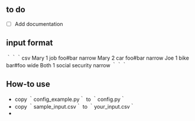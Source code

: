 ## to do

- [ ] Add documentation

## input format

｀｀｀csv
Mary	1	job	foo#bar	narrow
Mary	2	car	foo#bar	narrow
Joe	1	bike	bar#foo	wide
Both	1	social security	narrow
｀｀｀

## How-to use

- copy ｀config_example.py｀ to ｀config.py｀
- copy ｀sample_input.csv｀ to ｀your_input.csv｀
- 